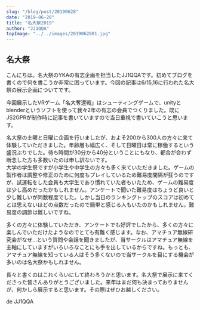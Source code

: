 ```yaml
---
slug: "/blog/post/20190628"
date: "2019-06-28"
title: "名大祭2019"
author: "JJ1QQA"
topImage: "../../images/2019062801.jpg"
---
```

## 名大祭
こんにちは。名大祭のYKAの有志企画を担当したJJ1QQAです。初めてブログを書くので何を書こうか非常に困っています。今回の記事は6/15,16に行われた名大祭の展示企画についてです。


今回展示したVRゲーム「名大奪還戦」はシューティングゲームで、unityとblenderというソフトを使って我々2年の有志の会員でつくりました。既にJS2GPRが制作時に記事を書いていますので当日重視で書いていこうと思います。


名大祭の土曜と日曜に企画を行いましたが、およそ200から300人の方々に来て体験していただきました。年齢層も幅広く、そして日曜日は常に稼働するという盛況ぶりでした。待ち時間が30分から40分ということにもなり、都合が合わず断念した方も多数いたのは申し訳ないです。<br>大学の学生祭ですが小学生や中学生の方々も多く来ていただきました。ゲームの製作者は調整や修正のために何度もプレイしているため難易度間隔が狂うのですが、試運転をした会員も大学生であり慣れていた者もいたため、ゲームの難易度は少し高めだったかもしれません。アンケートで聞いた難易度はちょうど良いと少し難しいが同数程度でした。しかし当日のランキングトップのスコアは初めてとは思えないほどの点数だったので簡単と感じる人もいたのかもしれません。難易度の調節は難しいですね。


多くの方々に体験していただき、アンケートでも好評でしたから、多くの方々に楽しんでいただけたようなのでとても有難く感じます。なお、アマチュア無線研究会がなぜ…という質問や会話を聞きましたが、当サークルはアマチュア無線を主軸にしていますがいろいろなことにも手を出しているからですね。もっとも、アマチュア無線を知っている人はそう多くないので当サークルを目にする機会が多いのは名大祭かもしれません。

長々と書くのはこれくらいにして終わろうかと思います。名大祭で展示に来てくださった皆さんありがとうございました。来年はまだ何も決まっておりませんが、何かしら展示すると思います。その際はぜひお越しください。

de JJ1QQA